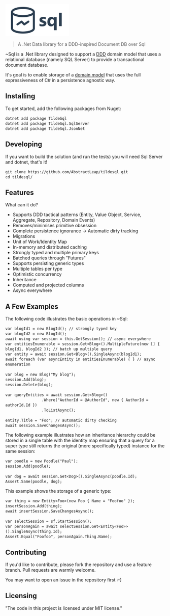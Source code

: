 
<img src="https://raw.githubusercontent.com/AbstractLeap/-sql/main/docs/logo-light.png" style="height: 100px" alt="~sql logo" />

> A .Net Data library for a DDD-inspired Document DB over Sql

~Sql is a .Net library designed to support a [DDD](https://en.wikipedia.org/wiki/Domain-driven_design) domain model that uses a relational database (namely SQL Server) to provide a transactional document database.

It's goal is to enable storage of a [domain model](https://martinfowler.com/eaaCatalog/domainModel.html) that uses the full expressiveness of C# in a persistence agnostic way.

## Installing

To get started, add the following packages from Nuget:

```
dotnet add package TildeSql
dotnet add package TildeSql.SqlServer
dotnet add package TildeSql.JsonNet
```

## Developing

If you want to build the solution (and run the tests) you will need Sql Server and dotnet, that's it!

```shell
git clone https://github.com/AbstractLeap/tildesql.git
cd tildesql/
```


## Features

What can it do?
* Supports DDD tactical patterns (Entity, Value Object, Service, Aggregate, Repository, Domain Events)
* Removes/minimises primitive obsession
* Complete persistence ignorance -> Automatic dirty tracking
* Migrations
* Unit of Work/Identity Map
* In-memory and distributed caching
* Strongly typed and multiple primary keys
* Batched queries through "Futures"
* Supports persisting generic types
* Multiple tables per type
* Optimistic concurrency
* Inheritance
* Computed and projected columns
* Async everywhere

## A Few Examples

The following code illustrates the basic operations in ~Sql:
```
var blogId1 = new BlogId(); // strongly typed key
var blogId2 = new BlogId();
await using var session = this.GetSession(); // async everywhere
var entitiesEnumerable = session.Get<Blog>().MultipleFuture(new [] { blogId1, blogId2 }); // batch up multiple query
var entity = await session.Get<Blog>().SingleAsync(blogId1);
await foreach (var asyncEntity in entitiesEnumerable) { } // async enumeration

var blog = new Blog("My blog");
session.Add(blog);
session.Delete(blog);

var queryEntities = await session.Get<Blog>()
				.Where("AuthorId = @AuthorId", new { AuthorId = authorId.Id })
				.ToListAsync();

entity.Title = "Foo"; // automatic dirty checking
await session.SaveChangesAsync();
```

The following example illustrates how an inheritance hierarchy could be stored in a single table with the identity map ensuring that a query for a super type still returns the original (more specifically typed) instance for the same session:

```
var poodle = new Poodle("Paul");
session.Add(poodle);

var dog = await session.Get<Dog>().SingleAsync(poodle.Id);
Assert.Same(poodle, dog);
```
This example shows the storage of a generic type:
```
var thing = new Entity<Foo>(new Foo { Name = "Foofoo" });
insertSession.Add(thing);
await insertSession.SaveChangesAsync();

var selectSession = sf.StartSession();
var personAgain = await selectSession.Get<Entity<Foo>>().SingleAsync(thing.Id);
Assert.Equal("Foofoo", personAgain.Thing.Name);
```

## Contributing

If you'd like to contribute, please fork the repository and use a feature
branch. Pull requests are warmly welcome.

You may want to open an issue in the repository first :-)


## Licensing

"The code in this project is licensed under MIT license."
